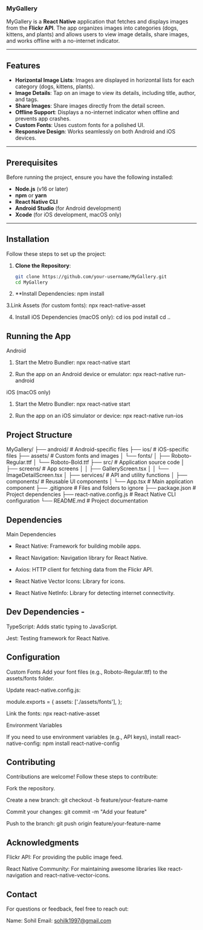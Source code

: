 ### MyGallery

MyGallery is a **React Native** application that fetches and displays images from the **Flickr API**. The app organizes images into categories (dogs, kittens, and plants) and allows users to view image details, share images, and works offline with a no-internet indicator.

---

## Features

- **Horizontal Image Lists**: Images are displayed in horizontal lists for each category (dogs, kittens, plants).
- **Image Details**: Tap on an image to view its details, including title, author, and tags.
- **Share Images**: Share images directly from the detail screen.
- **Offline Support**: Displays a no-internet indicator when offline and prevents app crashes.
- **Custom Fonts**: Uses custom fonts for a polished UI.
- **Responsive Design**: Works seamlessly on both Android and iOS devices.

---

## Prerequisites

Before running the project, ensure you have the following installed:

- **Node.js** (v16 or later)
- **npm** or **yarn**
- **React Native CLI**
- **Android Studio** (for Android development)
- **Xcode** (for iOS development, macOS only)

---

## Installation

Follow these steps to set up the project:

1. **Clone the Repository**:
   ```bash
   git clone https://github.com/your-username/MyGallery.git
   cd MyGallery

2. **Install Dependencies:
    npm install

3.Link Assets (for custom fonts):
  npx react-native-asset

4. Install iOS Dependencies (macOS only):
    cd ios
    pod install
    cd ..

## Running the App

Android

1. Start the Metro Bundler:
    npx react-native start
   
2. Run the app on an Android device or emulator:
    npx react-native run-android
   
iOS (macOS only)

1. Start the Metro Bundler:
    npx react-native start
   
2. Run the app on an iOS simulator or device:
    npx react-native run-ios
   
## Project Structure

MyGallery/
├── android/               # Android-specific files
├── ios/                   # iOS-specific files
├── assets/                # Custom fonts and images
│   └── fonts/
│       ├── Roboto-Regular.ttf
│       └── Roboto-Bold.ttf
├── src/                   # Application source code
│   ├── screens/           # App screens
│   │   ├── GalleryScreen.tsx
│   │   └── ImageDetailScreen.tsx
│   ├── services/          # API and utility functions
│   ├── components/        # Reusable UI components
│   └── App.tsx            # Main application component
├── .gitignore             # Files and folders to ignore
├── package.json           # Project dependencies
├── react-native.config.js # React Native CLI configuration
└── README.md              # Project documentation

## Dependencies
Main Dependencies
+ React Native: Framework for building mobile apps.

+ React Navigation: Navigation library for React Native.

+ Axios: HTTP client for fetching data from the Flickr API.

+ React Native Vector Icons: Library for icons.

+ React Native NetInfo: Library for detecting internet connectivity.

## Dev Dependencies -
TypeScript: Adds static typing to JavaScript.

Jest: Testing framework for React Native.

## Configuration

Custom Fonts
  Add your font files (e.g., Roboto-Regular.ttf) to the assets/fonts folder.

Update react-native.config.js:

module.exports = {
  assets: ['./assets/fonts'],
};


Link the fonts:
  npx react-native-asset


Environment Variables

If you need to use environment variables (e.g., API keys), install react-native-config:
  npm install react-native-config



## Contributing
  Contributions are welcome! Follow these steps to contribute:

Fork the repository.

Create a new branch:
  git checkout -b feature/your-feature-name

Commit your changes:
  git commit -m "Add your feature"

Push to the branch:
  git push origin feature/your-feature-name

## Acknowledgments
Flickr API: For providing the public image feed.

React Native Community: For maintaining awesome libraries like react-navigation and react-native-vector-icons.

## Contact
For questions or feedback, feel free to reach out:

Name: Sohil
Email: sohilk1997@gmail.com

   
   

   
